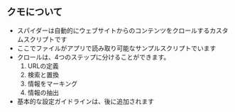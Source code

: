 ## クモについて

* スパイダーは自動的にウェブサイトからのコンテンツをクロールするカスタムスクリプトです
* ここでファイルがアプリで読み取り可能なサンプルスクリプトでいます
* クロールは、4つのステップに分けることができます。
    1. URLの定義
    1. 検索と置換
    1. 情報をマーキング
    1. 情報の抽出
* 基本的な設定ガイドラインは、後に追加されます
